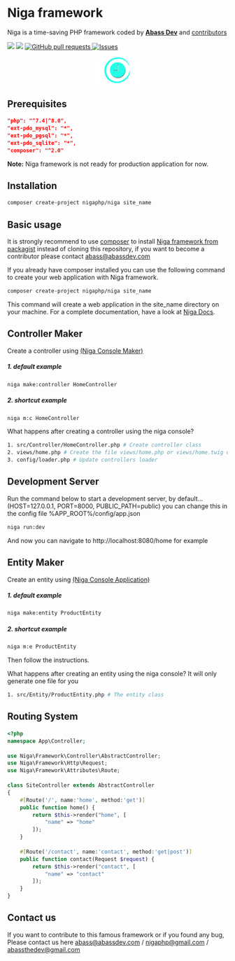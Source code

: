 # Niga framework

Niga is a time-saving PHP framework coded by [**Abass Dev**](https://github.com/abass-dev/) and [contributors](https://github.com/nigaphp/niga/graphs/contributors)

<a href="https://packagist.org/packages/nigaphp/niga" title="version"><img src="https://img.shields.io/packagist/v/nigaphp/niga.svg?style=flat-square" /></a>
<a href="https://github.com/nigaphp/niga/blob/master/LICENSE" title="license"><img src="https://img.shields.io/github/license/mashape/apistatus.svg?style=flat-square" /></a>
<a href="https://github.com/nigaphp/niga/pulls"><img alt="GitHub pull requests" src="https://img.shields.io/github/issues-pr/nigaphp/niga?color=0088ff" /> </a>
<a href="https://github.com/nigaphp/niga/issues"><img alt="Issues" src="https://img.shields.io/github/issues/nigaphp/niga?color=0088ff" /></a>

<div align="center">
<img width="100" src="https://github.com/nigaphp/niga/blob/2.x/public/images/niga.png" alt="Niga"></img>
</div>

## Prerequisites

```json
"php": "^7.4|^8.0",
"ext-pdo_mysql": "*",
"ext-pdo_pgsql": "*",
"ext-pdo_sqlite": "*",
"composer": "^2.0"
```

**Note:** Niga framework is not ready for production application for now.

## Installation

```bash
composer create-project nigaphp/niga site_name
```

## Basic usage

It is strongly recommend to use [composer](https://getcomposer.org/) to install [Niga framework from packagist](https://packagist.org/packages/nigaphp/niga) instead of cloning this repository, if you want to become a contributor please contact abass@abassdev.com

If you already have composer installed you can use the following command to create your web application with Niga framework.

```bash
composer create-project nigaphp/niga site_name
```

This command will create a web application in the site_name directory on your machine. For a complete documentation, have a look at [Niga Docs](https://abassdev.com/en/niga/docs).

## Controller Maker

Create a controller using [(Niga Console Maker)](https://github.com/niga/console)

##### 1. default example

```bash
niga make:controller HomeController
```

##### 2. shortcut example

```bash
niga m:c HomeController
```

What happens after creating a controller using the niga console?

```bash
1. src/Controller/HomeController.php # Create controller class
2. views/home.php # Create the file views/home.php or views/home.twig depending on the chosen template engine twig|diyan, by default diyan is used !
3. config/loader.php # Update controllers loader
```

## Development Server

Run the command below to start a development server, by default... (HOST=127.0.0.1, PORT=8000, PUBLIC_PATH=public) you can change this in the config file %APP_ROOT%/config/app.json

```bash
niga run:dev
```

And now you can navigate to http://localhost:8080/home for example

## Entity Maker

Create an entity using [(Niga Console Application)](https://github.com/niga/console)

##### 1. default example

```bash
niga make:entity ProductEntity
```

##### 2. shortcut example

```bash
niga m:e ProductEntity
```

Then follow the instructions.

What happens after creating an entity using the niga console?
It will only generate one file for you

```bash
1. src/Entity/ProductEntity.php # The entity class
```

## Routing System

```php
<?php
namespace App\Controller;

use Niga\Framework\Controller\AbstractController;
use Niga\Framework\Http\Request;
use Niga\Framework\Attributes\Route;

class SiteController extends AbstractController
{
    #[Route('/', name:'home', method:'get')]
    public function home() {
        return $this->render("home", [
            "name" => "home"
        ]);
    }

    #[Route('/contact', name:'contact', method:'get|post')]
    public function contact(Request $request) {
        return $this->render("contact", [
            "name" => "contact"
        ]);
    }
}

```

## Contact us

If you want to contribute to this famous framework or if you found any bug, Please contact us here abass@abassdev.com / nigaphp@gmail.com / abassthedev@gmail.com

